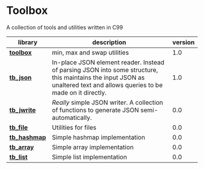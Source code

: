 # Toolbox

A collection of tools and utilities written in C99

| library | description | version
|---------|-------------|---------------
**[toolbox](toolbox.h)** | min, max and swap utilities | 1.0
**[tb_json](tb_json.h)** | In-place JSON element reader. Instead of parsing JSON into some structure, this maintains the input JSON as unaltered text and allows queries to be made on it directly. | 1.0
**[tb_jwrite](tb_jwrite.h)** | *Really* simple JSON writer. A collection of functions to generate JSON semi-automatically. | 0.0 
**[tb_file](tb_file.h)** | Utilities for files | 0.0  
**[tb_hashmap](tb_hashmap.h)** | Simple hashmap implementation | 0.0 
**[tb_array](tb_array.h)** | Simple array implementation | 0.0 
**[tb_list](tb_list.h)** | Simple list implementation | 0.0 
